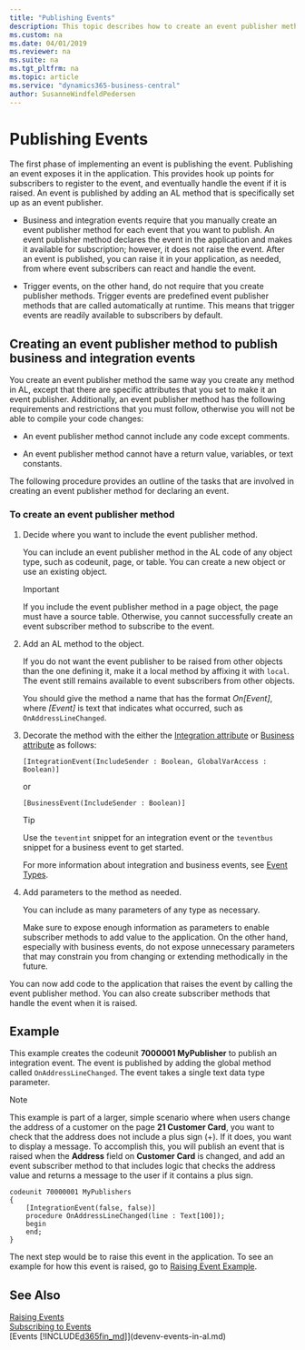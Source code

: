 ```yaml
---
title: "Publishing Events"
description: This topic describes how to create an event publisher method to publish business and integration events.
ms.custom: na
ms.date: 04/01/2019
ms.reviewer: na
ms.suite: na
ms.tgt_pltfrm: na
ms.topic: article
ms.service: "dynamics365-business-central"
author: SusanneWindfeldPedersen
---
```


 

# Publishing Events
The first phase of implementing an event is publishing the event. Publishing an event exposes it in the application. This provides hook up points for subscribers to register to the event, and eventually handle the event if it is raised. An event is published by adding an AL method that is specifically set up as an event publisher.  

- Business and integration events require that you manually create an event publisher method for each event that you want to publish. An event publisher method declares the event in the application and makes it available for subscription; however, it does not raise the event. After an event is published, you can raise it in your application, as needed, from where event subscribers can react and handle the event.  

- Trigger events, on the other hand, do not require that you create publisher methods. Trigger events are predefined event publisher methods that are called automatically at runtime. This means that trigger events are readily available to subscribers by default.  

## Creating an event publisher method to publish business and integration events  
You create an event publisher method the same way you create any method in AL, except that there are specific attributes that you set to make it an event publisher. Additionally, an event publisher method has the following requirements and restrictions that you must follow, otherwise you will not be able to compile your code changes:  

- An event publisher method cannot include any code except comments.  

- An event publisher method cannot have a return value, variables, or text constants.  

The following procedure provides an outline of the tasks that are involved in creating an event publisher method for declaring an event. <!--NAV The tasks are performed from the [!INCLUDE[nav_dev_long](includes/nav_dev_long_md.md)]. For detailed step-by-step instructions for the tasks, see [Walkthrough: Publishing, Raising, and Subscribing to an Event in Microsoft Dynamics NAV](Walkthrough-Publishing-Raising-and-Subcribing-to-an-Event-in-Microsoft-Dynamics-NAV.md).-->  

### To create an event publisher method  

1.  Decide where you want to include the event publisher method.  

    You can include an event publisher method in the AL code of any object type, such as codeunit, page, or table. You can create a new object or use an existing object.  

    > [!IMPORTANT]  
    > If you include the event publisher method in a page object, the page must have a source table. Otherwise, you cannot successfully create an event subscriber method to subscribe to the event.

2.  Add an AL method to the object.

    If you do not want the event publisher to be raised from other objects than the one defining it, make it a local method by affixing it with `local`. The event still remains available to event subscribers from other objects.   

     You should give the method a name that has the format *On\[Event\]*, where *\[Event\]* is text that indicates what occurred, such as `OnAddressLineChanged`.  

3.  Decorate the method with the either the [Integration attribute](methods/devenv-integration-attribute.md) or [Business attribute](methods/devenv-business-attribute.md) as follows: 

    ```  
    [IntegrationEvent(IncludeSender : Boolean, GlobalVarAccess : Boolean)] 
    ```
    or
    ```  
    [BusinessEvent(IncludeSender : Boolean)] 
    ```  
    > [!TIP]  
    > Use the `teventint` snippet for an integration event or the `teventbus` snippet for a business event to get started.  

    For more information about integration and business events, see [Event Types](devenv-event-types.md).
4.  Add parameters to the method as needed.  

     You can include as many parameters of any type as necessary.  

     Make sure to expose enough information as parameters to enable subscriber methods to add value to the application. On the other hand, especially with business events, do not expose unnecessary parameters that may constrain you from changing or extending methodically in the future.  

 You can now add code to the application that raises the event by calling the event publisher method. You can also create subscriber methods that handle the event when it is raised. 

## Example
This example creates the codeunit **7000001 MyPublisher** to publish an integration event. The event is published by adding the global method called `OnAddressLineChanged`. The event takes a single text data type parameter.

> [!NOTE]  
> This example is part of a larger, simple scenario where when users change the address of a customer on the page **21 Customer Card**, you want to check that the address does not include a plus sign (+). If it does, you want to display a message. To accomplish this, you will publish an event that is raised when the **Address** field on **Customer Card** is changed, and add an event subscriber method to that includes logic that checks the address value and returns a message to the user if it contains a plus sign.

```
codeunit 70000001 MyPublishers
{
    [IntegrationEvent(false, false)]
    procedure OnAddressLineChanged(line : Text[100]);
    begin  
    end;
}
```
The next step would be to raise this event in the application. To see an example for how this event is raised, go to [Raising Event Example](devenv-raising-events.md#example).

## See Also  
 [Raising Events](devenv-raising-events.md)   
 [Subscribing to Events](devenv-subscribing-to-events.md)   
 [Events [!INCLUDE[d365fin_md](includes/d365fin_md.md)]](devenv-events-in-al.md)   
